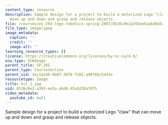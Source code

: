 ```yaml
---
content_type: resource
description: Sample design for a project to build a motorized Lego "claw" that can
  move up and down and grasp and release objects.
file: /courses/es-293-lego-robotics-spring-2007/8536c0e2a393ee5aabd645a2d28af075_kit_1.jpg
file_type: image/jpeg
image_metadata:
  caption: ''
  credit: ''
  image-alt: ''
learning_resource_types: []
license: https://creativecommons.org/licenses/by-nc-sa/4.0/
ocw_type: OCWImage
parent_title: SP.285
parent_type: CourseSection
parent_uid: 3ac1aa36-8b07-38f8-f202-a90f68c5443e
resourcetype: Image
title: kit_1.jpg
uid: 8536c0e2-a393-ee5a-abd6-45a2d28af075
video_metadata:
  youtube_id: null
---
```

Sample design for a project to build a motorized Lego "claw" that can move up and down and grasp and release objects.
